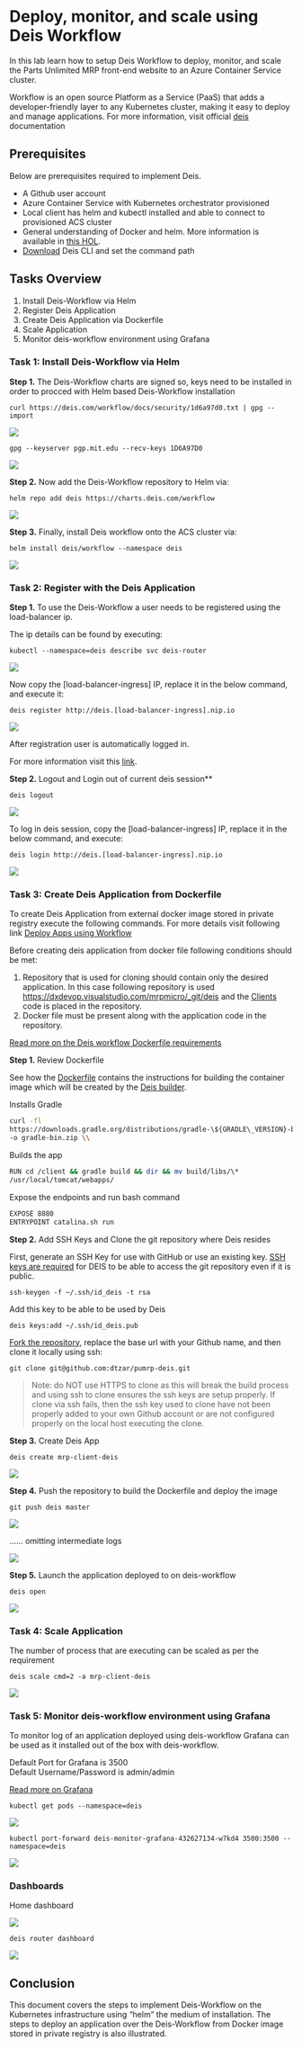 # Deploy, monitor, and scale using Deis Workflow

In this lab learn how to setup Deis Workflow to deploy, monitor, and scale the  Parts Unlimited MRP front-end website to an Azure Container Service cluster.

Workflow is an open source Platform as a Service (PaaS) that adds a
developer-friendly layer to any Kubernetes cluster, making it easy to
deploy and manage applications. For more information, visit official
[deis](https://deis.com/docs/workflow/) documentation

## Prerequisites

Below are prerequisites required to implement Deis.

- A Github user account
- Azure Container Service with Kubernetes orchestrator provisioned
- Local client has helm and kubectl installed and able to connect to provisioned ACS cluster
- General understanding of Docker and helm. More information is available in
    [this
    HOL](https://dxdevop.visualstudio.com/mrpmicro/_git/docs?path=%2FHOL1%2FHOL1_readme.md&version=GBmaster&_a=contents).
- [Download](https://github.com/deis/workflow-cli) Deis CLI and set
    the command path

## Tasks Overview

1. Install Deis-Workflow via Helm
1. Register Deis Application
1. Create Deis Application via Dockerfile
1. Scale Application
1. Monitor deis-workflow environment using Grafana

### Task 1: Install Deis-Workflow via Helm

**Step 1.** The Deis-Workflow charts are signed so, keys need to be installed in
order to procced with Helm based Deis-Workflow installation

`curl https://deis.com/workflow/docs/security/1d6a97d0.txt | gpg --import`
    
![](./media/media/image1.png)

`gpg --keyserver pgp.mit.edu --recv-keys 1D6A97D0`

![](./media/media/image2.png)

**Step 2.** Now add the Deis-Workflow repository to Helm via:

`helm repo add deis https://charts.deis.com/workflow`

![](./media/media/image3.png)

**Step 3.** Finally, install Deis workflow onto the ACS cluster via:

`helm install deis/workflow --namespace deis`

![](./media/media/image4.png)

### Task 2: Register with the Deis Application

**Step 1.** To use the Deis-Workflow a user needs to be registered using the
load-balancer ip.

The ip details can be found by executing:

`kubectl --namespace=deis describe svc deis-router`

![](./media/media/image5.png)

Now copy the [load-balancer-ingress] IP, replace it in the below command, and execute it:

`deis register http://deis.[load-balancer-ingress].nip.io`

![](./media/media/image6.png)

After registration user is automatically logged in.

For more information visit this
[link](https://deis.com/docs/workflow/quickstart/deploy-an-app/#register-an-admin-user).

**Step 2.** Logout and Login out of current deis session**

`deis logout`

![](./media/media/image7.png)

To log in deis session, copy the [load-balancer-ingress] IP, replace it in the below command, and execute:

`deis login http://deis.[load-balancer-ingress].nip.io`

![](./media/media/image8.png)

### Task 3: Create Deis Application from Dockerfile

To create Deis Application from external docker image stored in private
registry execute the following commands. For more details visit following link [Deploy Apps using Workflow](https://deis.com/docs/workflow/quickstart/deploy-an-app/)

Before creating deis application from docker file following conditions
should be met:

1. Repository that is used for cloning should contain only the desired application. In this case following repository is used <https://dxdevop.visualstudio.com/mrpmicro/_git/deis> and the [Clients](<https://dxdevop.visualstudio.com/mrpmicro/_git/code?path=%2FClients&version=GBmaster&_a=contents>) code is placed in the repository.
1. Docker file must be present along with the application code in the repository.

[Read more on the Deis workflow Dockerfile requirements](https://deis.com/docs/workflow/applications/using-dockerfiles/#dockerfile-requirements)

**Step 1.** Review Dockerfile

See how the [Dockerfile](https://dxdevop.visualstudio.com/mrpmicro/_git/deis?path=%2FDockerfile&version=GBmaster&_a=contents) contains the instructions for building the container image which will be created by the [Deis builder](https://deis.com/docs/workflow/understanding-workflow/components/#builder-builder-slugbuilder-and-dockerbuilder).

Installs Gradle

```Bash
curl -fl
https://downloads.gradle.org/distributions/gradle-\${GRADLE\_VERSION}-bin.zip
-o gradle-bin.zip \\
```

Builds the app

```Bash
RUN cd /client && gradle build && dir && mv build/libs/\*
/usr/local/tomcat/webapps/
```

Expose the endpoints and run bash command

```Bash
EXPOSE 8080
ENTRYPOINT catalina.sh run
```

**Step 2.** Add SSH Keys and Clone the git repository where Deis resides

First, generate an SSH Key for use with GitHub or use an existing key.  [SSH keys are required](https://deis.com/docs/workflow/applications/using-dockerfiles/#add-ssh-key) for DEIS to be able to access the git repository even if it is public.

`ssh-keygen -f ~/.ssh/id_deis -t rsa`

Add this key to be able to be used by Deis

`deis keys:add ~/.ssh/id_deis.pub`

[Fork the repository](https://help.github.com/articles/fork-a-repo/), replace the base url with your Github name, and then clone it locally using ssh:

`git clone git@github.com:dtzar/pumrp-deis.git`

> Note: do NOT use HTTPS to clone as this will break the build process and using ssh to clone ensures the ssh keys are setup properly.  If clone via ssh fails, then the ssh key used to clone have not been properly added to your own Github account or are not configured properly on the local host executing the clone.

**Step 3.** Create Deis App

`deis create mrp-client-deis`

![](./media/media/image12.png)

**Step 4.** Push the repository to build the Dockerfile and deploy the image

`git push deis master`

![](./media/media/image13.png)

…… omitting intermediate logs

![](./media/media/image14.png)

**Step 5.** Launch the application deployed to on deis-workflow

`deis open`

![](./media/media/image15.png)

### Task 4: Scale Application

The number of process that are executing can be scaled as per the
requirement

`deis scale cmd=2 -a mrp-client-deis`

![](./media/media/image16.png)

### Task 5: Monitor deis-workflow environment using Grafana

To monitor log of an application deployed using deis-workflow Grafana
can be used as it installed out of the box with deis-workflow.

Default Port for Grafana is 3500  
Default Username/Password is admin/admin

[Read more on Grafana](https://grafana.com/)

`kubectl get pods --namespace=deis`

![](./media/media/image17.png)

`kubectl port-forward deis-monitor-grafana-432627134-w7kd4 3500:3500 --namespace=deis`

![](./media/media/image18.png)

### **Dashboards**

Home dashboard

![](./media/media/image19.png)

`deis router dashboard`

![](./media/media/image20.png)

## Conclusion

This document covers the steps to implement Deis-Workflow on the
Kubernetes infrastructure using “helm” the medium of installation. The
steps to deploy an application over the Deis-Workflow from Docker image
stored in private registry is also illustrated.
